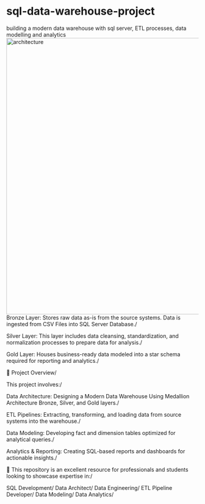 # sql-data-warehouse-project
building a modern data warehouse with sql server, ETL processes, data modelling and analytics
<img width="1314" height="724" alt="architecture" src="https://github.com/user-attachments/assets/e0fc9bb7-f318-4958-87d7-0ae555e0feaf" />
Bronze Layer: Stores raw data as-is from the source systems. Data is ingested from CSV Files into SQL Server Database./

Silver Layer: This layer includes data cleansing, standardization, and normalization processes to prepare data for analysis./

Gold Layer: Houses business-ready data modeled into a star schema required for reporting and analytics./

📖 Project Overview/

This project involves:/

Data Architecture: Designing a Modern Data Warehouse Using Medallion Architecture Bronze, Silver, and Gold layers./

ETL Pipelines: Extracting, transforming, and loading data from source systems into the warehouse./

Data Modeling: Developing fact and dimension tables optimized for analytical queries./

Analytics & Reporting: Creating SQL-based reports and dashboards for actionable insights./

🎯 This repository is an excellent resource for professionals and students looking to showcase expertise in:/

SQL Development/
Data Architect/
Data Engineering/
ETL Pipeline Developer/
Data Modeling/
Data Analytics/
